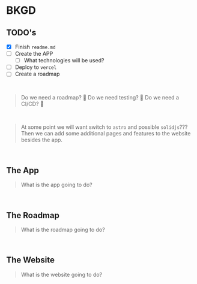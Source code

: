 # BKGD

## TODO's

- [X] Finish `readme.md`
- [ ] Create the APP
    - [ ] What technologies will be used?
- [ ] Deploy to `vercel`
- [ ] Create a roadmap

<br>

> Do we need a roadmap? 🤔
> Do we need testing? 🤔
> Do we need a CI/CD? 🤔

<br>

> At some point we will want switch to `astro` and possible `solidjs`???
> Then we can add some additional pages and features to the website besides the app.

<br>

## The App

> What is the app going to do?

<br>

## The Roadmap

> What is the roadmap going to do?

<br>

## The Website

> What is the website going to do?

<br>